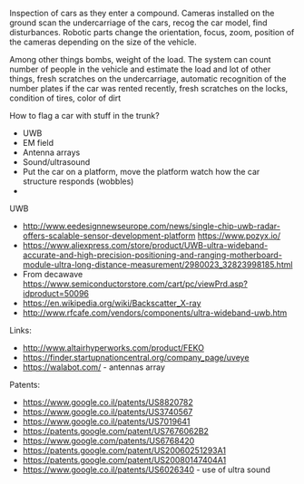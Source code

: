 
Inspection of  cars as they enter a compound. Cameras installed on the ground scan the undercarriage of the cars, recog the car model, find disturbances. Robotic parts change the orientation, focus, zoom, position of the cameras depending on the size of the vehicle.


Among other things bombs, weight of the load. The system can count number of people in the vehicle and estimate the load and lot of other things, fresh scratches on the undercarriage, automatic recognition of the number plates if the car was rented recently, fresh scratches on the locks, condition of tires, color of dirt

How to flag a car with stuff in the trunk?  

*  UWB
*  EM field
*  Antenna arrays
*  Sound/ultrasound
*  Put the car on a platform, move the platform watch how the car structure responds (wobbles)
*  

UWB

*  http://www.eedesignnewseurope.com/news/single-chip-uwb-radar-offers-scalable-sensor-development-platform https://www.pozyx.io/
*  https://www.aliexpress.com/store/product/UWB-ultra-wideband-accurate-and-high-precision-positioning-and-ranging-motherboard-module-ultra-long-distance-measurement/2980023_32823998185.html
*  From decawave https://www.semiconductorstore.com/cart/pc/viewPrd.asp?idproduct=50096
*  https://en.wikipedia.org/wiki/Backscatter_X-ray
*  http://www.rfcafe.com/vendors/components/ultra-wideband-uwb.htm

Links:

* http://www.altairhyperworks.com/product/FEKO
* https://finder.startupnationcentral.org/company_page/uveye
* https://walabot.com/  - antennas array

Patents:

* https://www.google.co.il/patents/US8820782
* https://www.google.co.il/patents/US3740567
* https://www.google.co.il/patents/US7019641
* https://patents.google.com/patent/US7676062B2
* https://www.google.com/patents/US6768420
* https://patents.google.com/patent/US20060251293A1
* https://patents.google.com/patent/US20080147404A1
* https://www.google.co.il/patents/US6026340  - use of ultra sound
